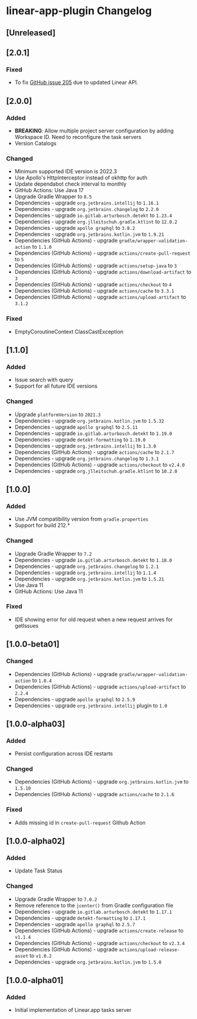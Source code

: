 <!-- Keep a Changelog guide -> https://keepachangelog.com -->

# linear-app-plugin Changelog

## [Unreleased]

## [2.0.1]

### Fixed

- To fix [GitHub issue 205](https://github.com/mayankmkh/linear-app-plugin/issues/205) due to updated Linear API.

## [2.0.0]

### Added

- **BREAKING**: Allow multiple project server configuration by adding Workspace ID. Need to reconfigure the task servers
- Version Catalogs

### Changed

- Minimum supported IDE version is 2022.3
- Use Apollo's HttpInterceptor instead of okhttp for auth
- Update dependabot check interval to monthly
- GitHub Actions: Use Java 17
- Upgrade Gradle Wrapper to `8.5`
- Dependencies - upgrade `org.jetbrains.intellij` to `1.16.1`
- Dependencies - upgrade `org.jetbrains.changelog` to `2.2.0`
- Dependencies - upgrade `io.gitlab.arturbosch.detekt` to `1.23.4`
- Dependencies - upgrade `org.jlleitschuh.gradle.ktlint` to `12.0.2`
- Dependencies - upgrade `apollo graphql` to `3.8.2`
- Dependencies - upgrade `org.jetbrains.kotlin.jvm` to `1.9.21`
- Dependencies (GitHub Actions) - upgrade `gradle/wrapper-validation-action` to `1.1.0`
- Dependencies (GitHub Actions) - upgrade `actions/create-pull-request` to `5`
- Dependencies (GitHub Actions) - upgrade `actions/setup-java` to `3`
- Dependencies (GitHub Actions) - upgrade `actions/download-artifact` to `3`
- Dependencies (GitHub Actions) - upgrade `actions/checkout` to `4`
- Dependencies (GitHub Actions) - upgrade `actions/cache` to `3.3.1`
- Dependencies (GitHub Actions) - upgrade `actions/upload-artifact` to `3.1.2`

### Fixed

- EmptyCoroutineContext ClassCastException

## [1.1.0]

### Added

- Issue search with query
- Support for all future IDE versions

### Changed

- Upgrade `platformVersion` to `2021.3`
- Dependencies - upgrade `org.jetbrains.kotlin.jvm` to `1.5.32`
- Dependencies - upgrade `apollo graphql` to `2.5.11`
- Dependencies - upgrade `io.gitlab.arturbosch.detekt` to `1.19.0`
- Dependencies - upgrade `detekt-formatting` to `1.19.0`
- Dependencies - upgrade `org.jetbrains.intellij` to `1.3.0`
- Dependencies (GitHub Actions) - upgrade `actions/cache` to `2.1.7`
- Dependencies - upgrade `org.jetbrains.changelog` to `1.3.1`
- Dependencies (GitHub Actions) - upgrade `actions/checkout` to `v2.4.0`
- Dependencies - upgrade `org.jlleitschuh.gradle.ktlint` to `10.2.0`

## [1.0.0]

### Added

- Use JVM compatibility version from `gradle.properties`
- Support for build 212.*

### Changed

- Upgrade Gradle Wrapper to `7.2`
- Dependencies - upgrade `io.gitlab.arturbosch.detekt` to `1.18.0`
- Dependencies - upgrade `org.jetbrains.changelog` to `1.2.1`
- Dependencies - upgrade `org.jetbrains.intellij` to `1.1.4`
- Dependencies - upgrade `org.jetbrains.kotlin.jvm` to `1.5.21`
- Use Java 11
- GitHub Actions: Use Java 11

### Fixed

- IDE showing error for old request when a new request arrives for getIssues

## [1.0.0-beta01]

### Changed

- Dependencies (GitHub Actions) - upgrade `gradle/wrapper-validation-action` to `1.0.4`
- Dependencies (GitHub Actions) - upgrade `actions/upload-artifact` to `2.2.4`
- Dependencies - upgrade `apollo graphql` to `2.5.9`
- Dependencies - upgrade `org.jetbrains.intellij` plugin to `1.0`

## [1.0.0-alpha03]

### Added

- Persist configuration across IDE restarts

### Changed

- Dependencies (GitHub Actions) - upgrade `org.jetbrains.kotlin.jvm` to `1.5.10`
- Dependencies (GitHub Actions) - upgrade `actions/cache` to `2.1.6`

### Fixed

- Adds missing id in `create-pull-request` Github Action

## [1.0.0-alpha02]

### Added

- Update Task Status

### Changed

- Upgrade Gradle Wrapper to `7.0.2`
- Remove reference to the `jcenter()` from Gradle configuration file
- Dependencies - upgrade `io.gitlab.arturbosch.detekt` to `1.17.1`
- Dependencies - upgrade `detekt-formatting` to `1.17.1`
- Dependencies - upgrade `apollo graphql` to `2.5.7`
- Dependencies (GitHub Actions) - upgrade `actions/create-release` to `v1.1.4`
- Dependencies (GitHub Actions) - upgrade `actions/checkout` to `v2.3.4`
- Dependencies (GitHub Actions) - upgrade `actions/upload-release-asset` to `v1.0.2`
- Dependencies - upgrade `org.jetbrains.kotlin.jvm` to `1.5.0`

## [1.0.0-alpha01]

### Added

- Initial implementation of Linear.app tasks server
